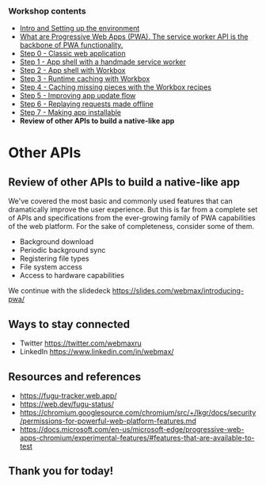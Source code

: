### Workshop contents

- [Intro and Setting up the environment](README.md)
- [What are Progressive Web Apps (PWA). The service worker API is the backbone of PWA functionality.](theory.md)
- [Step 0 - Classic web application](practice-step0.md)
- [Step 1 - App shell with a handmade service worker](practice-step1.md)
- [Step 2 - App shell with Workbox](practice-step2.md)
- [Step 3 - Runtime caching with Workbox](practice-step3.md)
- [Step 4 - Caching missing pieces with the Workbox recipes](practice-step4.md)
- [Step 5 - Improving app update flow](practice-step5.md)
- [Step 6 - Replaying requests made offline](practice-step6.md)
- [Step 7 - Making app installable](practice-step7.md)
- **Review of other APIs to build a native-like app**

# Other APIs

## Review of other APIs to build a native-like app

We've covered the most basic and commonly used features that can dramatically improve the user experience. But this is far from a complete set of APIs and specifications from the ever-growing family of PWA capabilities of the web platform. For the sake of completeness, consider some of them.

- Background download
- Periodic background sync
- Registering file types
- File system access
- Access to hardware capabilities

We continue with the slidedeck https://slides.com/webmax/introducing-pwa/

## Ways to stay connected

- Twitter https://twitter.com/webmaxru
- LinkedIn https://www.linkedin.com/in/webmax/

## Resources and references

- https://fugu-tracker.web.app/
- https://web.dev/fugu-status/
- https://chromium.googlesource.com/chromium/src/+/lkgr/docs/security/permissions-for-powerful-web-platform-features.md
- https://docs.microsoft.com/en-us/microsoft-edge/progressive-web-apps-chromium/experimental-features/#features-that-are-available-to-test

## Thank you for today!
